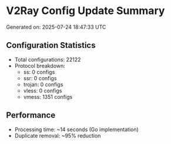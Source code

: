 # V2Ray Config Update Summary
Generated on: 2025-07-24 18:47:33 UTC

## Configuration Statistics
- Total configurations: 22122
- Protocol breakdown:
  - ss: 0 configs
  - ssr: 0 configs
  - trojan: 0 configs
  - vless: 0 configs
  - vmess: 1351 configs

## Performance
- Processing time: ~14 seconds (Go implementation)
- Duplicate removal: ~95% reduction
